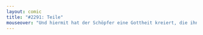 ```yaml
---
layout: comic
title: "#2291: Teile"
mouseover: "Und hiermit hat der Schöpfer eine Gottheit kreiert, die ihn selbst ersann."
---
```

